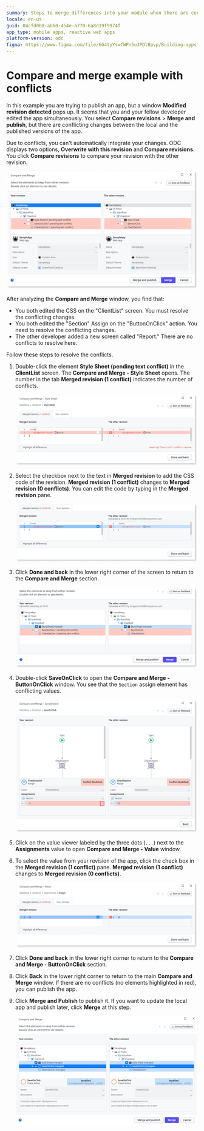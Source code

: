 ```yaml
---
summary: Steps to merge differences into your module when there are conflicts.
locale: en-us
guid: 04cfd0b0-ab60-454e-a770-6a8d19f9974f
app_type: mobile apps, reactive web apps
platform-version: odc
figma: https://www.figma.com/file/6G4tyYswfWPn5uJPDlBpvp/Building-apps?type=design&node-id=4002%3A633&mode=design&t=lSXYmGomrMjw4KTt-1
---
```


# Compare and merge example with conflicts

In this example you are trying to publish an app, but a window **Modified revision detected** pops up. It seems that you and your fellow developer edited the app simultaneously. You select **Compare revisions** > **Merge and publish**, but there are conflicting changes between the local and the published versions of the app. 

Due to conflicts, you can't automatically integrate your changes. ODC displays two options, **Overwrite with this revision** and **Compare revisions**. You click **Compare revisions** to compare your revision with the other revision. 

![Conflicts detected](images/conflicts-detected-odcs.png)

After analyzing the **Compare and Merge** window, you find that:

* You both edited the CSS on the "ClientList" screen. You must resolve the conflicting changes.
* You both edited the "Section" Assign on the "ButtonOnClick" action. You need to resolve the conflicting changes.
* The other developer added a new screen called "Report." There are no conflicts to resolve here.

Follow these steps to resolve the conflicts.

1. Double-click the element **Style Sheet (pending text conflict)** in the **ClientList** screen. The **Compare and Merge - Style Sheet** opens. The number in the tab **Merged revision (1 conflict)** indicates the number of conflicts.

    ![Conflicts in StyleSheet](images/conflicts-text-odcs.png)

1. Select the checkbox next to the text in **Merged revision** to add the CSS code of the revision. **Merged revision (1 conflict)** changes to  **Merged revision (0 conflicts)**. You can edit the code by typing in the **Merged revision** pane.

    ![Edit the conflict revision](images/conflicts-text-orange-arrow-odcs.png)

1. Click **Done and back** in the lower right corner of the screen to return to the **Compare and Merge** section.

    ![Merge example](images/merge-example-compare-odcs.png)

1. Double-click **SaveOnClick** to open the **Compare and Merge - ButtonOnClick** window. You see that the `Section` assign element has conflicting values.

    ![Visual element changes](images/visual-element-changes-odcs.png)

1. Click on the value viewer labeled by the three dots (`...`) next to the **Assignments** value to open **Compare and Merge - Value** window.

1. To select the value from your revision of the app, click the check box in the  **Merged revision (1 conflict)** pane. **Merged revision (1 conflict)** changes to **Merged revision (0 conflicts)**.

    ![Resolved conflicts](images/text-changes-checkbox-odcs.png)

1. Click **Done and back** in the lower right corner to return to the **Compare and Merge - ButtonOnClick** section.

1. Click **Back** in the lower right corner to return to the main **Compare and Merge** window. If there are no conflicts (no elements highlighted in red), you can publish the app.

1. Click **Merge and Publish** to publish it. If you want to update the local app and publish later, click **Merge** at this step.

    ![Merge complete](images/merge-complete-odcs.png)
